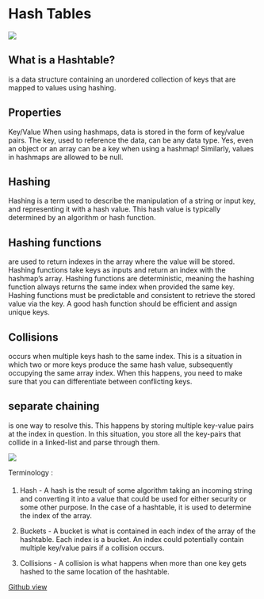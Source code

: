 # Hash Tables

![](https://miro.medium.com/max/315/1*nzISDLbkF67C-BTQtFc_DQ.png)

## What is a Hashtable?

is a data structure containing an unordered collection of keys that are mapped to values using hashing.

## Properties

Key/Value
When using hashmaps, data is stored in the form of key/value pairs. The key, used to reference the data, can be any data type. Yes, even an object or an array can be a key when using a hashmap! Similarly, values in hashmaps are allowed to be null.

## Hashing

Hashing is a term used to describe the manipulation of a string or input key, and representing it with a hash value. This hash value is typically determined by an algorithm or hash function.

## Hashing functions

 are used to return indexes in the array where the value will be stored. Hashing functions take keys as inputs and return an index with the hashmap’s array. Hashing functions are deterministic, meaning the hashing function always returns the same index when provided the same key. Hashing functions must be predictable and consistent to retrieve the stored value via the key. A good hash function should be efficient and assign unique keys.

 ## Collisions

 occurs when multiple keys hash to the same index. This is a situation in which two or more keys produce the same hash value, subsequently occupying the same array index. When this happens, you need to make sure that you can differentiate between conflicting keys.

## separate chaining 

is one way to resolve this. This happens by storing multiple key-value pairs at the index in question. In this situation, you store all the key-pairs that collide in a linked-list and parse through them.


![](https://res.cloudinary.com/practicaldev/image/fetch/s--dsm7QIAp--/c_limit%2Cf_auto%2Cfl_progressive%2Cq_auto%2Cw_880/https://i.imgur.com/qJJCDf1.png)

Terminology :

####

1. Hash - A hash is the result of some algorithm taking an incoming string and converting it into a value that could be used for either security or some other purpose. In the case of a hashtable, it is used to determine the index of the array.

2. Buckets - A bucket is what is contained in each index of the array of the hashtable. Each index is a bucket. An index could potentially contain multiple key/value pairs if a collision occurs.

3. Collisions - A collision is what happens when more than one key gets hashed to the same location of the hashtable.



[Github view](https://github.com/sbkhaloof/growthmindsit)
